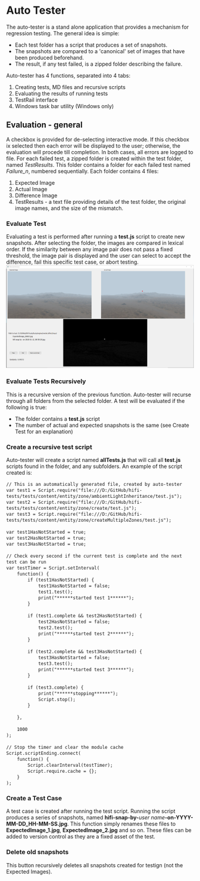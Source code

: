 # Auto Tester

The auto-tester is a stand alone application that provides a mechanism for regression testing.  The general idea is simple:
* Each test folder has a script that produces a set of snapshots.
* The snapshots are compared to a 'canonical' set of images that have been produced beforehand.
* The result, if any test failed, is a zipped folder describing the failure.

Auto-tester has 4 functions, separated into 4 tabs:
1. Creating tests, MD files and recursive scripts
2. Evaluating the results of running tests
3. TestRail interface
4. Windows task bar utility (Windows only)


## Evaluation - general
A checkbox is provided for de-selecting interactive mode.  If this checkbox ix selected then each error will be displayed to the user; otherwise, the evaluation will procede till completion.  In both cases, all errors are logged to file.
For each failed test, a zipped folder is created within the test folder, named *TestResults*.  This folder contains a folder for each failed test named *Failure_n*, numbered sequentially.  Each folder contains 4 files:
1. Expected Image
2. Actual Image
3. Difference Image
4. TestResults - a text file providing details of the test folder, the original image names, and the size of the mismatch.
### Evaluate Test
Evaluating a test is performed after running a **test.js** script to create new snapshots.  After selecting the folder, the images are compared in lexical order.  If the similarity between any image pair does not pass a fixed threshold, the image pair is displayed and the user can select to accept the difference, fail this specific test case, or abort testing.
![](./autoTesterMismatchExample.png)
### Evaluate Tests Recursively
This is a recursive version of the previous function.  Auto-tester will recurse through all folders from the selected folder.  A test will be evaluated if the following is true:
* The folder contains a **test.js** script
* The number of actual and expected snapshots is the same (see Create Test for an explanation)
### Create a recursive test script
Auto-tester will create a script named **allTests.js** that will call all **test.js** scripts found in the folder, and any subfolders.  An example of the script created is:
```
// This is an automatically generated file, created by auto-tester
var test1 = Script.require("file:///D:/GitHub/hifi-tests/tests/content/entity/zone/ambientLightInheritance/test.js");
var test2 = Script.require("file:///D:/GitHub/hifi-tests/tests/content/entity/zone/create/test.js");
var test3 = Script.require("file:///D:/GitHub/hifi-tests/tests/content/entity/zone/createMultipleZones/test.js");

var test1HasNotStarted = true;
var test2HasNotStarted = true;
var test3HasNotStarted = true;

// Check every second if the current test is complete and the next test can be run
var testTimer = Script.setInterval(
    function() {
        if (test1HasNotStarted) {
            test1HasNotStarted = false;
            test1.test();
            print("******started test 1******");
        }

        if (test1.complete && test2HasNotStarted) {
            test2HasNotStarted = false;
            test2.test();
            print("******started test 2******");
        }

        if (test2.complete && test3HasNotStarted) {
            test3HasNotStarted = false;
            test3.test();
            print("******started test 3******");
        }

        if (test3.complete) {
            print("******stopping******");
            Script.stop();
        }

    },

    1000
);

// Stop the timer and clear the module cache
Script.scriptEnding.connect(
    function() {
        Script.clearInterval(testTimer);
        Script.require.cache = {};
    }
);
```
### Create a Test Case
A test case is created after running the test script.  Running the script produces a series of snapshots, named **hifi-snap-by-**_user name_**-on-YYYY-MM-DD_HH-MM-SS.jpg**.  This function simply renames these files to **ExpectedImage_1.jpg**, **ExpectedImage_2.jpg** and so on.  These files can be added to version control as they are a fixed asset of the test.
### Delete old snapshots
This button recursively deletes all snapshots created for testign (not the Expected Images).
